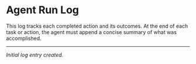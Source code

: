 # Agent Run Log

This log tracks each completed action and its outcomes. At the end of each task or action, the agent must append a concise summary of what was accomplished.

---

*Initial log entry created.*
